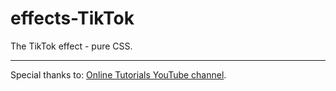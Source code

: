 # effects-TikTok
The TikTok effect - pure CSS.

---

Special thanks to: [Online Tutorials YouTube channel](https://www.youtube.com/channel/UCbwXnUipZsLfUckBPsC7Jog).
